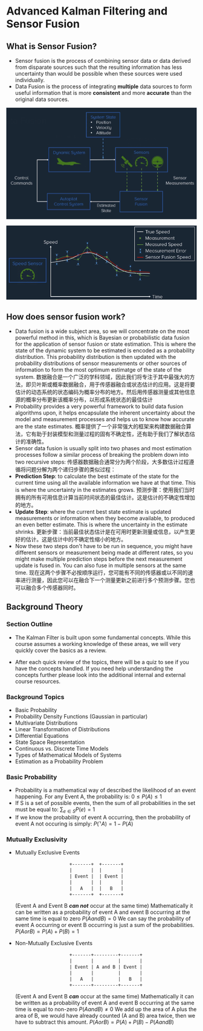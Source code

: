 # Advanced Kalman Filtering and Sensor Fusion

## What is Sensor Fusion?
- Sensor fusion is the process of combining sensor data or data derived from disparate sources such that the resulting information has less uncertainty than would be possible when these sources were used individually.
- Data Fusion is the process of integrating **multiple** data sources to form useful information that is more **consistent** and more **accurate** than the original data sources.
<p align="center"><img src="images/dynamics_of_aircraft.png" /></p>
<p align="center"><img src="images/sensor_fusion_speed.png" /></p>

## How does sensor fusion work?
- Data fusion is a wide subject area, so we will concentrate on the most powerful method in this, which is Bayesian or probabilistic data fusion for the application of sensor fusion or state estimation. This is where the state of the dynamic system to be estimated is encoded as a probability distribution. This probability distribution is then updated with the probability distributions of sensor measurements or other sources of information to form the most optimum estimatge of the state of the system.
数据融合是一个广泛的学科领域，因此我们将专注于其中最强大的方法，即贝叶斯或概率数据融合，用于传感器融合或状态估计的应用。这是将要估计的动态系统的状态编码为概率分布的地方。然后用传感器测量或其他信息源的概率分布更新该概率分布，以形成系统状态的最佳估计
- Probability provides a very powerful framework to build data fusion algorithms upon, it helps encapsulate the inherent uncertainty about the model and measurement processes and helps us to know how accurate are the state estimates.
概率提供了一个非常强大的框架来构建数据融合算法，它有助于封装模型和测量过程的固有不确定性，还有助于我们了解状态估计的准确性。
- Sensor data fusion is usually split into two phases and most estimation processes follow a similar process of breaking the problem down into two recursive steps:
传感器数据融合通常分为两个阶段，大多数估计过程遵循将问题分解为两个递归步骤的类似过程：
- **Prediction Step**: to calculate the best estimate of the state for the current time using all the available information we have at that time. This is where the uncertainty in the estimates grows.
预测步骤：使用我们当时拥有的所有可用信息计算当前时间状态的最佳估计。这是估计的不确定性增加的地方。
- **Update Step**: where the current best state estimate is updated measurements or information when they become available, to produced an even better estimate. This is where the uncertainty in the estimate shrinks.
更新步骤：当前最佳状态估计是在可用时更新测量或信息，以产生更好的估计。这是估计中的不确定性缩小的地方。
- Now these two steps don't have to be run in sequence, you might have different sensors or measurement being made at different rates, so you might make multiple prediction steps before the next measurement update is fused in. You can also fuse in multiple sensors at the same time.
现在这两个步骤不必按顺序运行，您可能有不同的传感器或以不同的速率进行测量，因此您可以在融合下一个测量更新之前进行多个预测步骤。您也可以融合多个传感器同时。

## Background Theory
### Section Outline
- The Kalman Filter is built upon some fundamental concepts. While this course assumes a working knowledge of these areas, we will very quickly cover the basics as a review.

- After each quick review of the topics, there will be a quiz to see if you have the concepts handled. If you need help understanding the concepts further please look into the additional internal and external course resources.

### Background Topics
- Basic Probability
- Probability Density Functions (Gaussian in particular)
- Multivariate Distributions
- Linear Transformation of Distributions
- Differential Equations
- State Space Representation
- Continuous vs. Discrete Time Models
- Types of Mathematical Models of Systems
- Estimation as a Probability Problem

### Basic Probability
- Probability is a mathematical way of described the likelihood of an event happening. For any Event A, the probability is: $0 \leq P(A) \leq 1$
- If S is a set of possible events, then the sum of all probabilities in the set must be equal to: $\sum_{e\in S} P(e) = 1$
- If we know the probability of event A occurring, then the probability of event A not occuring is simply: $P(\urcorner A) = 1-P(A)$

### Mutually Exclusivity
- Mutually Exclusive Events
  
  ```ditaa {cmd=true }
                      +-------+  +-------+
                      |       |  |       |
                      | Event |  | Event |
                      |       |  |       |
                      |   A   |  |   B   |
                      +-------+  +-------+
  ```
  (Event A and Event B ***can not*** occur at the same time)
  Mathematically it can be written as a probability of event A and event B occurring at the same time is equal to zero $P(A and B) = 0$
  We can say the probability of event A occurring or event B occurring is just a sum of the probabilities. $P(A or B) = P(A) + P(B) = 1$

- Non-Mutually Exclusive Events
  ```ditaa {cmd=true args=["-E"]}
                      +-------+---------+-------+
                      |       |         |       |
                      | Event | A and B | Event |
                      |       |         |       |
                      |   A   |         |   B   |
                      +-------+---------+-------+
  ```

  (Event A and Event B ***can*** occur at the same time)
  Mathematically it can be written as a probability of event A and event B occurring at the same time is equal to non-zero $P(A and B) \neq 0$
  We add up the area of A plus the area of B, we would have already counted (A and B) area twice, then we have to subtract this amount. $P(A or B) = P(A) + P(B) - P(A and B)$